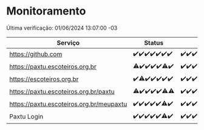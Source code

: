 # Monitoramento

Última verificação: 01/06/2024 13:07:00 -03

|Serviço|Status|Últimas 24h|
|---|---|---|
|https://github.com|<span title="2024-05-25: OK=24">✔️</span><span title="2024-05-26: OK=24">✔️</span><span title="2024-05-27: OK=24">✔️</span><span title="2024-05-28: OK=24">✔️</span><span title="2024-05-29: OK=24">✔️</span><span title="2024-05-30: OK=24">✔️</span><span title="2024-05-31: OK=16">✔️</span>|<span title="31/05/2024 13:08:00 -03 : 200">✔️</span><span title="31/05/2024 14:05:00 -03 : 200">✔️</span><span title="31/05/2024 15:08:00 -03 : 200">✔️</span><span title="31/05/2024 16:06:00 -03 : 200">✔️</span><span title="31/05/2024 17:07:00 -03 : 200">✔️</span><span title="31/05/2024 18:06:00 -03 : 200">✔️</span><span title="31/05/2024 19:06:00 -03 : 200">✔️</span><span title="31/05/2024 20:06:00 -03 : 200">✔️</span><span title="31/05/2024 21:34:00 -03 : 200">✔️</span><span title="31/05/2024 22:55:00 -03 : 200">✔️</span><span title="31/05/2024 23:27:00 -03 : 200">✔️</span><span title="01/06/2024 00:08:00 -03 : 200">✔️</span><span title="01/06/2024 01:08:00 -03 : 200">✔️</span><span title="01/06/2024 02:07:00 -03 : 200">✔️</span><span title="01/06/2024 03:08:00 -03 : 200">✔️</span><span title="01/06/2024 04:05:00 -03 : 200">✔️</span><span title="01/06/2024 05:08:00 -03 : 200">✔️</span><span title="01/06/2024 06:08:00 -03 : 200">✔️</span><span title="01/06/2024 07:07:00 -03 : 200">✔️</span><span title="01/06/2024 08:07:00 -03 : 200">✔️</span><span title="01/06/2024 09:11:00 -03 : 200">✔️</span><span title="01/06/2024 10:06:00 -03 : 200">✔️</span><span title="01/06/2024 11:06:00 -03 : 200">✔️</span><span title="01/06/2024 12:05:00 -03 : 200">✔️</span><span title="01/06/2024 13:07:00 -03 : 200">✔️</span>|
|https://paxtu.escoteiros.org.br|<span title="2024-05-25: OK=23, Falhas=1">⚠️</span><span title="2024-05-26: OK=24">✔️</span><span title="2024-05-27: OK=24">✔️</span><span title="2024-05-28: OK=24">✔️</span><span title="2024-05-29: OK=24">✔️</span><span title="2024-05-30: OK=22, Falhas=2">⚠️</span><span title="2024-05-31: OK=16">✔️</span>|<span title="31/05/2024 13:08:00 -03 : 200">✔️</span><span title="31/05/2024 14:05:00 -03 : 200">✔️</span><span title="31/05/2024 15:08:00 -03 : 200">✔️</span><span title="31/05/2024 16:06:00 -03 : 200">✔️</span><span title="31/05/2024 17:07:00 -03 : 200">✔️</span><span title="31/05/2024 18:06:00 -03 : 200">✔️</span><span title="31/05/2024 19:06:00 -03 : 200">✔️</span><span title="31/05/2024 20:06:00 -03 : 200">✔️</span><span title="31/05/2024 21:34:00 -03 : 200">✔️</span><span title="31/05/2024 22:55:00 -03 : 200">✔️</span><span title="31/05/2024 23:27:00 -03 : 200">✔️</span><span title="01/06/2024 00:08:00 -03 : 200">✔️</span><span title="01/06/2024 01:08:00 -03 : 200">✔️</span><span title="01/06/2024 02:07:00 -03 : 200">✔️</span><span title="01/06/2024 03:08:00 -03 : 200">✔️</span><span title="01/06/2024 04:05:00 -03 : 200">✔️</span><span title="01/06/2024 05:08:00 -03 : 200">✔️</span><span title="01/06/2024 06:08:00 -03 : 200">✔️</span><span title="01/06/2024 07:07:00 -03 : 200">✔️</span><span title="01/06/2024 08:07:00 -03 : 200">✔️</span><span title="01/06/2024 09:11:00 -03 : 200">✔️</span><span title="01/06/2024 10:06:00 -03 : 200">✔️</span><span title="01/06/2024 11:06:00 -03 : 200">✔️</span><span title="01/06/2024 12:05:00 -03 : 200">✔️</span><span title="01/06/2024 13:07:00 -03 : 200">✔️</span>|
|https://escoteiros.org.br|<span title="2024-05-25: OK=24">✔️</span><span title="2024-05-26: OK=23, Falhas=1">⚠️</span><span title="2024-05-27: OK=24">✔️</span><span title="2024-05-28: OK=24">✔️</span><span title="2024-05-29: OK=24">✔️</span><span title="2024-05-30: OK=24">✔️</span><span title="2024-05-31: OK=16">✔️</span>|<span title="31/05/2024 13:08:00 -03 : 200">✔️</span><span title="31/05/2024 14:05:00 -03 : 200">✔️</span><span title="31/05/2024 15:08:00 -03 : 200">✔️</span><span title="31/05/2024 16:06:00 -03 : 200">✔️</span><span title="31/05/2024 17:07:00 -03 : 200">✔️</span><span title="31/05/2024 18:06:00 -03 : 200">✔️</span><span title="31/05/2024 19:06:00 -03 : 200">✔️</span><span title="31/05/2024 20:06:00 -03 : 200">✔️</span><span title="31/05/2024 21:34:00 -03 : 200">✔️</span><span title="31/05/2024 22:55:00 -03 : 200">✔️</span><span title="31/05/2024 23:27:00 -03 : 200">✔️</span><span title="01/06/2024 00:08:00 -03 : 200">✔️</span><span title="01/06/2024 01:08:00 -03 : 200">✔️</span><span title="01/06/2024 02:07:00 -03 : 200">✔️</span><span title="01/06/2024 03:08:00 -03 : 200">✔️</span><span title="01/06/2024 04:05:00 -03 : 200">✔️</span><span title="01/06/2024 05:08:00 -03 : 200">✔️</span><span title="01/06/2024 06:08:00 -03 : 200">✔️</span><span title="01/06/2024 07:07:00 -03 : 200">✔️</span><span title="01/06/2024 08:07:00 -03 : 200">✔️</span><span title="01/06/2024 09:11:00 -03 : 200">✔️</span><span title="01/06/2024 10:06:00 -03 : 200">✔️</span><span title="01/06/2024 11:06:00 -03 : 200">✔️</span><span title="01/06/2024 12:05:00 -03 : 200">✔️</span><span title="01/06/2024 13:07:00 -03 : 200">✔️</span>|
|https://paxtu.escoteiros.org.br/paxtu|<span title="2024-05-25: OK=23, Falhas=1">⚠️</span><span title="2024-05-26: OK=24">✔️</span><span title="2024-05-27: OK=24">✔️</span><span title="2024-05-28: OK=24">✔️</span><span title="2024-05-29: OK=24">✔️</span><span title="2024-05-30: OK=22, Falhas=2">⚠️</span><span title="2024-05-31: OK=15, Falhas=1">⚠️</span>|<span title="31/05/2024 13:08:00 -03 : 200">✔️</span><span title="31/05/2024 14:05:00 -03 : 200">✔️</span><span title="31/05/2024 15:08:00 -03 : 200">✔️</span><span title="31/05/2024 16:06:00 -03 : 200">✔️</span><span title="31/05/2024 17:07:00 -03 : 200">✔️</span><span title="31/05/2024 18:06:00 -03 : 200">✔️</span><span title="31/05/2024 19:06:00 -03 : 200">✔️</span><span title="31/05/2024 20:06:00 -03 : 200">✔️</span><span title="31/05/2024 21:34:00 -03 : 200">✔️</span><span title="31/05/2024 22:55:00 -03 : 200">✔️</span><span title="31/05/2024 23:27:00 -03 : 200">✔️</span><span title="01/06/2024 00:08:00 -03 : 200">✔️</span><span title="01/06/2024 01:08:00 -03 : 200">✔️</span><span title="01/06/2024 02:07:00 -03 : 200">✔️</span><span title="01/06/2024 03:08:00 -03 : 200">✔️</span><span title="01/06/2024 04:05:00 -03 : 200">✔️</span><span title="01/06/2024 05:08:00 -03 : 200">✔️</span><span title="01/06/2024 06:09:00 -03 : 200">✔️</span><span title="01/06/2024 07:07:00 -03 : 200">✔️</span><span title="01/06/2024 08:07:00 -03 : 200">✔️</span><span title="01/06/2024 09:11:00 -03 : 200">✔️</span><span title="01/06/2024 10:06:00 -03 : 200">✔️</span><span title="01/06/2024 11:06:00 -03 : 200">✔️</span><span title="01/06/2024 12:05:00 -03 : 200">✔️</span><span title="01/06/2024 13:07:00 -03 : 200">✔️</span>|
|https://paxtu.escoteiros.org.br/meupaxtu|<span title="2024-05-25: OK=24">✔️</span><span title="2024-05-26: OK=24">✔️</span><span title="2024-05-27: OK=24">✔️</span><span title="2024-05-28: OK=24">✔️</span><span title="2024-05-29: OK=24">✔️</span><span title="2024-05-30: OK=22, Falhas=2">⚠️</span><span title="2024-05-31: OK=16">✔️</span>|<span title="31/05/2024 13:08:00 -03 : 200">✔️</span><span title="31/05/2024 14:05:00 -03 : 200">✔️</span><span title="31/05/2024 15:08:00 -03 : 200">✔️</span><span title="31/05/2024 16:06:00 -03 : 200">✔️</span><span title="31/05/2024 17:07:00 -03 : 200">✔️</span><span title="31/05/2024 18:06:00 -03 : 200">✔️</span><span title="31/05/2024 19:06:00 -03 : 200">✔️</span><span title="31/05/2024 20:06:00 -03 : 200">✔️</span><span title="31/05/2024 21:34:00 -03 : 200">✔️</span><span title="31/05/2024 22:55:00 -03 : 200">✔️</span><span title="31/05/2024 23:27:00 -03 : 200">✔️</span><span title="01/06/2024 00:08:00 -03 : 200">✔️</span><span title="01/06/2024 01:08:00 -03 : 200">✔️</span><span title="01/06/2024 02:07:00 -03 : 200">✔️</span><span title="01/06/2024 03:08:00 -03 : 200">✔️</span><span title="01/06/2024 04:05:00 -03 : 200">✔️</span><span title="01/06/2024 05:08:00 -03 : 200">✔️</span><span title="01/06/2024 06:09:00 -03 : 200">✔️</span><span title="01/06/2024 07:07:00 -03 : 200">✔️</span><span title="01/06/2024 08:07:00 -03 : 200">✔️</span><span title="01/06/2024 09:11:00 -03 : 200">✔️</span><span title="01/06/2024 10:06:00 -03 : 200">✔️</span><span title="01/06/2024 11:06:00 -03 : 200">✔️</span><span title="01/06/2024 12:05:00 -03 : 200">✔️</span><span title="01/06/2024 13:07:00 -03 : 200">✔️</span>|
|Paxtu Login|<span title="2024-05-25: OK=24">✔️</span><span title="2024-05-26: OK=24">✔️</span><span title="2024-05-27: OK=24">✔️</span><span title="2024-05-28: OK=24">✔️</span><span title="2024-05-29: OK=24">✔️</span><span title="2024-05-30: OK=22, Falhas=2">⚠️</span><span title="2024-05-31: OK=16">✔️</span>|<span title="31/05/2024 13:08:00 -03 : 200">✔️</span><span title="31/05/2024 14:05:00 -03 : 200">✔️</span><span title="31/05/2024 15:08:00 -03 : 200">✔️</span><span title="31/05/2024 16:06:00 -03 : 200">✔️</span><span title="31/05/2024 17:07:00 -03 : 200">✔️</span><span title="31/05/2024 18:06:00 -03 : 200">✔️</span><span title="31/05/2024 19:06:00 -03 : 200">✔️</span><span title="31/05/2024 20:06:00 -03 : 200">✔️</span><span title="31/05/2024 21:34:00 -03 : 200">✔️</span><span title="31/05/2024 22:55:00 -03 : 200">✔️</span><span title="31/05/2024 23:27:00 -03 : 200">✔️</span><span title="01/06/2024 00:08:00 -03 : 200">✔️</span><span title="01/06/2024 01:08:00 -03 : 200">✔️</span><span title="01/06/2024 02:07:00 -03 : 200">✔️</span><span title="01/06/2024 03:08:00 -03 : 200">✔️</span><span title="01/06/2024 04:05:00 -03 : 200">✔️</span><span title="01/06/2024 05:08:00 -03 : 200">✔️</span><span title="01/06/2024 06:09:00 -03 : 200">✔️</span><span title="01/06/2024 07:07:00 -03 : 200">✔️</span><span title="01/06/2024 08:07:00 -03 : 200">✔️</span><span title="01/06/2024 09:11:00 -03 : 200">✔️</span><span title="01/06/2024 10:06:00 -03 : 200">✔️</span><span title="01/06/2024 11:06:00 -03 : 200">✔️</span><span title="01/06/2024 12:05:00 -03 : 200">✔️</span><span title="01/06/2024 13:07:00 -03 : 200">✔️</span>|
